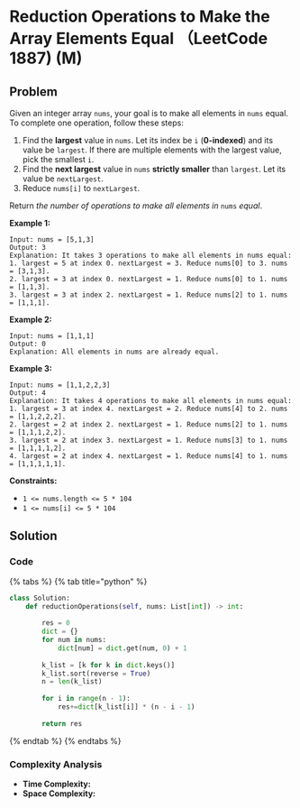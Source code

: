 # Reduction Operations to Make the Array Elements Equal （LeetCode 1887) (M)

## Problem

Given an integer array `nums`, your goal is to make all elements in `nums` equal. To complete one operation, follow these steps:

1. Find the **largest** value in `nums`. Let its index be `i` (**0-indexed**) and its value be `largest`. If there are multiple elements with the largest value, pick the smallest `i`.
2. Find the **next largest** value in `nums` **strictly smaller** than `largest`. Let its value be `nextLargest`.
3. Reduce `nums[i]` to `nextLargest`.

Return _the number of operations to make all elements in_ `nums` _equal_.

**Example 1:**

```
Input: nums = [5,1,3]
Output: 3
Explanation: It takes 3 operations to make all elements in nums equal:
1. largest = 5 at index 0. nextLargest = 3. Reduce nums[0] to 3. nums = [3,1,3].
2. largest = 3 at index 0. nextLargest = 1. Reduce nums[0] to 1. nums = [1,1,3].
3. largest = 3 at index 2. nextLargest = 1. Reduce nums[2] to 1. nums = [1,1,1].
```

**Example 2:**

```
Input: nums = [1,1,1]
Output: 0
Explanation: All elements in nums are already equal.
```

**Example 3:**

```
Input: nums = [1,1,2,2,3]
Output: 4
Explanation: It takes 4 operations to make all elements in nums equal:
1. largest = 3 at index 4. nextLargest = 2. Reduce nums[4] to 2. nums = [1,1,2,2,2].
2. largest = 2 at index 2. nextLargest = 1. Reduce nums[2] to 1. nums = [1,1,1,2,2].
3. largest = 2 at index 3. nextLargest = 1. Reduce nums[3] to 1. nums = [1,1,1,1,2].
4. largest = 2 at index 4. nextLargest = 1. Reduce nums[4] to 1. nums = [1,1,1,1,1].
```

**Constraints:**

* `1 <= nums.length <= 5 * 104`
* `1 <= nums[i] <= 5 * 104`

## Solution&#x20;

### Code

{% tabs %}
{% tab title="python" %}
```python
class Solution:
    def reductionOperations(self, nums: List[int]) -> int:
        
        res = 0
        dict = {}
        for num in nums:
            dict[num] = dict.get(num, 0) + 1
        
        k_list = [k for k in dict.keys()]
        k_list.sort(reverse = True)
        n = len(k_list)
        
        for i in range(n - 1):
            res+=dict[k_list[i]] * (n - i - 1)
            
        return res
```
{% endtab %}
{% endtabs %}

### Complexity Analysis

* **Time Complexity:**
* **Space Complexity:**

